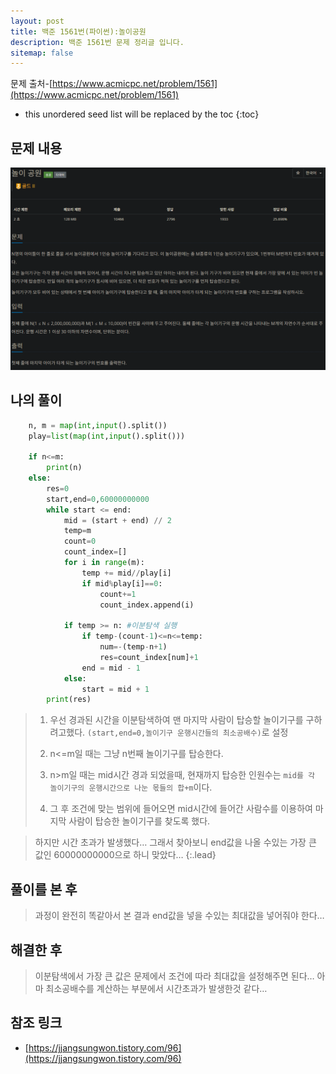 ```yaml
---
layout: post
title: 백준 1561번(파이썬):놀이공원
description: 백준 1561번 문제 정리글 입니다.
sitemap: false
---
```


문제 출처-[https://www.acmicpc.net/problem/1561](https://www.acmicpc.net/problem/1561)

* this unordered seed list will be replaced by the toc
{:toc}

## 문제 내용

![백준 1561번](/assets/img/blog/bj1561.png)

## 나의 풀이

```python
    n, m = map(int,input().split())
    play=list(map(int,input().split()))

    if n<=m:
        print(n)
    else:
        res=0
        start,end=0,60000000000
        while start <= end:
            mid = (start + end) // 2
            temp=m
            count=0
            count_index=[]
            for i in range(m):
                temp += mid//play[i]
                if mid%play[i]==0:
                    count+=1
                    count_index.append(i)

            if temp >= n: #이분탐색 실행
                if temp-(count-1)<=n<=temp:
                    num=-(temp-n+1)
                    res=count_index[num]+1
                end = mid - 1
            else:
                start = mid + 1
        print(res)
```

>1. 우선 경과된 시간을 이분탐색하여 맨 마지막 사람이 탑승할 놀이기구를 구하려고했다. `(start,end=0,놀이기구 운행시간들의 최소공배수)`로 설정
>
>2. n<=m일 때는 그냥 n번째 놀이기구를 탑승한다.
>
>3. n>m일 때는 mid시간 경과 되었을때, 현재까지 탑승한 인원수는 `mid를 각 놀이기구의 운행시간으로 나눈 몫들의 합+m`이다.
>
>4. 그 후 조건에 맞는 범위에 들어오면 mid시간에 들어간 사람수를 이용하여 마지막 사람이 탑승한 놀이기구를 찾도록 했다.

>하지만 시간 초과가 발생했다… 그래서 찾아보니 end값을 나올 수있는 가장 큰 값인 60000000000으로 하니 맞았다…
{:.lead}

## 풀이를 본 후

>과정이 완전히 똑같아서 본 결과 end값을 넣을 수있는 최대값을 넣어줘야 한다…

## 해결한 후

> 이분탐색에서 가장 큰 값은 문제에서 조건에 따라 최대값을 설정해주면 된다… 아마 최소공배수를 계산하는 부분에서 시간초과가 발생한것 같다…

## **참조 링크**

- [https://jjangsungwon.tistory.com/96](https://jjangsungwon.tistory.com/96)
